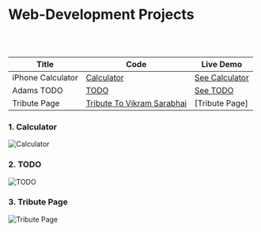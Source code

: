 # Web-Development Projects

<br><br>


| Title | Code | Live Demo |
| ----- | ---- | --------- |
| iPhone Calculator | [Calculator](https://github.com/PriyansuMaurya/OIBGRIP/tree/main/calculator) | [See Calculator](https://priyansumaurya.github.io/OIBGRIP/calculator/) |
| Adams TODO | [TODO](https://github.com/PriyansuMaurya/OIBGRIP/tree/main/adams-todo) | [See TODO](https://priyansumaurya.github.io/OIBGRIP/adams-todo/) |
| Tribute Page | [Tribute To Vikram Sarabhai](https://github.com/PriyansuMaurya/OIBGRIP/tree/main/tribute-to-vikram-sarabhai) | [Tribute Page]

### 1. Calculator

![Calculator](https://user-images.githubusercontent.com/101447544/213121729-42571e08-c554-458d-81cb-6c5387802b26.png)

### 2. TODO

![ TODO ](https://user-images.githubusercontent.com/101447544/213121576-52275855-952f-429e-8e8a-cc8556f0abf7.png)

### 3. Tribute Page

![Tribute Page](https://user-images.githubusercontent.com/101447544/213121658-bf3a9fc3-6668-40ec-b23e-e35294843414.png)

